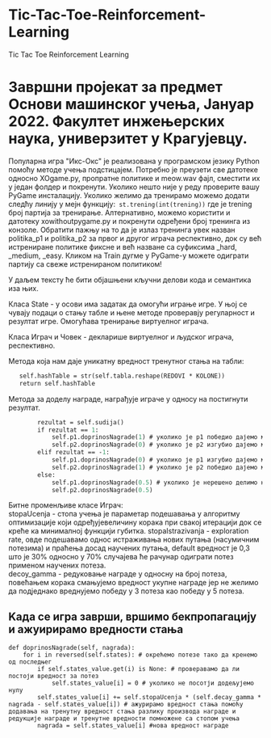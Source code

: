 # Tic-Tac-Toe-Reinforcement-Learning
Tic Tac Toe Reinforcement Learning

# Завршни пројекат за предмет Основи машинског учења, Јануар 2022. Факултет инжењерских наука, универзитет у Крагујевцу.

Популарна игра "Икс-Окс" је реализована у програмском језику Python помоћу методе учења подстицајем.
Потребно је преузети све датотеке односно XOgame.py, пропратне политике и meow.wav фајл, сместити их у један фолдер и покренути. Уколико нешто није у реду проверите вашу PyGame инсталацију.
Уколико желимо да тренирамо можемо додати следћу линију у мејн функцију:` st.trening(int(trening))` где је trening број партија за тренирање. Алтернативно, можемо користити и датотеку xowithoutpygame.py и покренути одређени број тренинга из конзоле. Обратити пажњу на то да је излаз тренинга увек назван politika_p1 и politika_p2 за првог и другог играча респективно, док су већ истрениране политике фиксне и већ назване са суфиксима _hard, _medium, _easy. Кликом на Train дугме у PyGame-у можете одиграти партију са свеже истренираном политиком!

У даљем тексту ће бити објашњени кључни делови кода и семантика иза њих.

  Класа State - у осови има задатак да омогући играње игре. У њој се чувају подаци о стању табле и њене   методе проверавју регуларност и резултат игре. Омогућава тренирање виртуелног играча.
  
  Класа Играч и Човек - декларише виртуелног и људског играча, респективно.
  
  Метода која нам даје уникатну вредност тренутног стања на табли:
 ``` def getHash(self):
    self.hashTable = str(self.tabla.reshape(REDOVI * KOLONE))
    return self.hashTable
 ```
  
 
 Метода за доделу награде, награђује играче у односу на постигнути резултат.
```def dodelaNagrade(self):
        rezultat = self.sudija()
        if rezultat == 1:
            self.p1.doprinosNagrade(1) # уколико је p1 победио дајемо му награду 1
            self.p2.doprinosNagrade(0) # уколико је p2 изгубио дајемо му награду 0
        elif rezultat == -1:
            self.p1.doprinosNagrade(0) # уколико је p1 изгубио дајемо му награду 0
            self.p2.doprinosNagrade(1) # уколико је p2 победио дајемо му награду 1
        else:
            self.p1.doprinosNagrade(0.5) # уколико је нерешено делимо награду на пола међу играчима
            self.p2.doprinosNagrade(0.5)
```
            
Битне променљиве класе Играч:<br/>  stopaUcenja - стопа учења је параметар подешавања у алгоритму оптимизације који одређујевеличину корака при свакој итерацији док се креће ка минималној функцији губитка.  stopaIstrazivanja - exploration rate, овде подешавамо однос истраживања нових путања (насумичним потезима) и праћења досад научених путања, default вредност је 0,3 што је 30% односно у 70% случајева ће рачунар одиграти потез применом научених потеза.
<br/> decoy_gamma - редуковање награде у односну на број потеза, повећањем корака смањујемо вредност укупне награде јер не желимо да подједнако вреднујемо победу у 3 потеза као победу у 5 потеза.
      
## Kада се игра заврши, вршимо бекпропагацију и ажуирирамо вредности стања
    def doprinosNagrade(self, nagrada):
        for i in reversed(self.states): # окрећемо потезе тако да кренемо од последњег
            if self.states_value.get(i) is None: # проверавамо да ли постоји вредност за потез
                self.states_value[i] = 0 # уколико не посотји додељујемо нулу
            self.states_value[i] += self.stopaUcenja * (self.decay_gamma * nagrada - self.states_value[i]) # ажурирамо вредност стања помоћу додавања на тренутну вредност стања разлику производа награде и редукције награде и тренутне вредности помножене са стопом учења
            nagrada = self.states_value[i] #нова вредност награде
